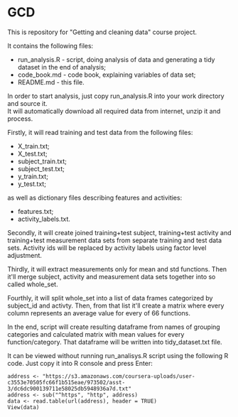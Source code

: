 # GCD
This is repository for "Getting and cleaning data" course project.

It contains the following files:

 + run_analysis.R - script, doing analysis of data and generating a tidy dataset in the end of analysis;
 + code_book.md - code book, explaining variables of data set;
 + README.md - this file.
 
In order to start analysis, just copy run_analysis.R into your work directory and source it.  
It will automatically download all required data from internet, unzip it and process.  

Firstly, it will read training and test data from the following files:  
 + X_train.txt;
 + X_test.txt;
 + subject_train.txt;
 + subject_test.txt;
 + y_train.txt;
 + y_test.txt;  
 
as well as dictionary files describing features and activities:  
 + features.txt;
 + activity_labels.txt.
 
Secondly, it will create joined training+test subject, training+test activity 
and training+test measurement data sets from separate training and test data sets. 
Activity ids will be replaced by activity labels using factor level adjustment.  

Thirdly, it will extract measurements only for mean and std functions. 
Then it'll merge subject, activity and measurement data sets together into so called whole_set.

Fourthly, it will split whole_set into a list of data frames categorized by 
subject_id and activty. Then, from that list it'll create a matrix where every column represents 
an average value for every of 66 functions.  

In the end, script will create resulting dataframe from names of grouping categories 
and calculated matrix with mean values for every function/category. 
That dataframe will be written into tidy_dataset.txt file.  

It can be viewed without running run_analisys.R script using the following R code. Just copy it into R console and press Enter:

```{r eval=FALSE}
address <- "https://s3.amazonaws.com/coursera-uploads/user-c3553e70505fc66f1b515eae/973502/asst-3/dc6dc900139711e58025db5948936a7d.txt"
address <- sub("^https", "http", address)
data <- read.table(url(address), header = TRUE)
View(data)
```
